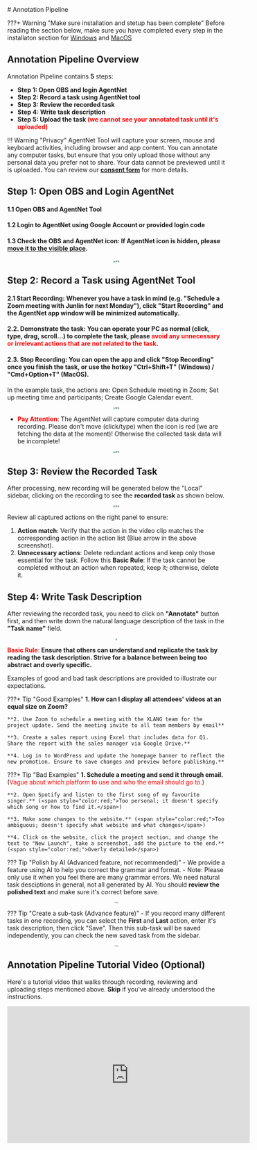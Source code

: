 <link rel="stylesheet" href="../assets/style.css">
# Annotation Pipeline

???+ Warning "Make sure installation and stetup has been complete"
    Before reading the section below, make sure you have completed every step in the installaton section for [Windows](../../../quickstart/windows_quick_start.md) and [MacOS](../../../quickstart/mac_quick_start.md)

## Annotation Pipeline Overview

Annotation Pipeline contains **5** steps:

- **Step 1: Open OBS and login AgentNet**
- **Step 2: Record a task using AgentNet tool**
- **Step 3: Review the recorded task**
- **Step 4: Write task description**
- **Step 5: Upload the task <span style="color:red;">(we cannot see your annotated task until it's uploaded)</span>**
<!-- - **Step 5: Check your uploaded task status** -->

!!! Warning "Privacy"
    AgentNet Tool will capture your screen, mouse and keyboard activities, including browser and app content. You can annotate any computer tasks, but ensure that you only upload those without any personal data you prefer not to share. Your data cannot be previewed until it is uploaded. You can review our [**consent form**](https://docs.google.com/document/d/1U4SboHN9MJ1zlohj8yI31lIdJmZkFDUbzgOM126vl5w/edit?usp=sharing) for more details.

## Step 1: Open OBS and Login AgentNet

#### 1.1 Open OBS and AgentNet Tool

#### 1.2 Login to AgentNet using Google Account or provided login code

#### 1.3 Check the OBS and AgentNet icon: If AgentNet icon is hidden, please [move it to the visible place](https://zeonlap.github.io/agentnet-docs/quickstart/mac_quick_start/#step-4-setup-ibar-optional).

<div style="text-align: center;">
    <img src="../assets/ano8.png" alt="img" style="zoom:33%;">
</div>

## Step 2: Record a Task using AgentNet Tool

#### **2.1 Start Recording**: Whenever you have a task in mind (e.g. "Schedule a Zoom meeting with Junlin for next Monday"), click "**Start Recording**" and the AgentNet app window will be minimized automatically.

#### **2.2. Demonstrate the task**: You can operate your PC as normal (click, type, drag, scroll...) to complete the task, **please <span style="color:red;">avoid any unnecessary or irrelevant actions that are not related to the task</span>**.

#### **2.3. Stop Recording**: You can open the app and **click "Stop Recording"** once you finish the task, or use the hotkey "Ctrl+Shift+T" (Windows) / "Cmd+Option+T" (MacOS).

In the example task, the actions are: Open Schedule meeting in Zoom; Set up meeting time and participants; Create Google Calendar event.

<div style="text-align: center;">
    <img src="../assets/ano12.png" alt="img" style="zoom:33%;">
</div>

- <span style="color:red;">**Pay Attention**</span>: The AgentNet will capture computer data during recording. Please don't move (click/type) when the icon is red (we are fetching the data at the moment)! Otherwise the collected task data will be incomplete!

<div style="text-align: center;">
    <img src="../assets/ano10.png" alt="img" style="zoom:33%;">
</div>

## Step 3: Review the Recorded Task


After processing, new recording will be generated below the "Local" sidebar, clicking on the recording to see the **recorded task** as shown below.

<div style="text-align: center;">
    <img src="../assets/ano13.png" alt="img" style="zoom:33%;">
</div>

Review all captured actions on the right panel to ensure:

 1. **Action match**: Verify that the action in the video clip matches the corresponding action in the action list (Blue arrow in the above screenshot).
 2. **Unnecessary actions**: Delete redundant actions and keep only those essential for the task. Follow this **Basic Rule**: If the task cannot be completed without an action when repeated, keep it; otherwise, delete it.



<!-- 
### **3.1 Check action correctness**

We summarize and visualize your actions into the following **6 action types**. Please check:

#### 1. **Action match**: The action name and video match your actual action.

#### 2. **Mouse position match**: The red circle in **Click** shows the actual position you clicked.

<div style="text-align: center;">
    <img src="../assets/ano15.png" style="zoom:30%;" />
</div>

<div style="text-align: center;">
    <img src="../assets/ano16.png" style="zoom:30%;" />
</div> -->

<!-- ### **3.2 Delete Unecessary Actions**

We only need the actions related to the task, so any redundant actions should be deleted.

<span style="color:red;">**Basic Rule**</span>: **If you do this task again, you can't complete the task without this action, then keep the action. Otherwise, delete it**.

There are some examples of deleted actions in the example **Schedule a Zoom meeting with Junlin for next Monday**.

???+ Failure "Redundant Action"
    Action 5 is clicking space, which has no actual meaning, should be deleted.

    <div style="text-align: center;">
    <img src="../assets/AD_4nXc6fm-_ZSlRecodpRIhbKMnej_gKh_Ji2mIpetvXyFZ_5AyRWjnGvTcQnRZ_9e4pVstMw7frrIByaf9AKHTaSD2t_AtwOLs5ZaVqV_bp5Fe9HG67vKscf7O1SQSYzQ7U341B7tiaWaAnIPvKXyg2yzwerRN.png" style="zoom:33%;" />
    </div>

???+ Failure "Actions that is not related to the task"
    Clicking "Share Screen" is not related to schedule a Zoom meeting.

    <div style="text-align: center;">
    <img src="../assets/ano17.png" style="zoom:22%;" />
    </div> -->

<!-- ### **3.3 Check video and screen mismatch (if applicable)**

If the recording only captures part of your screen, reconfigure OBS Display Capture to ensure it captures the entire screen.

<div style="text-align: center;">
    <img src="../assets/ano14.png" style="zoom:25%;" />
</div>
-->
## Step 4: Write Task Description

After reviewing the recorded task, you need to click on **"Annotate"** button first, and then write down the natural language description of the task in the **"Task name"** field.


<div style="text-align: center;">
    <img src="../assets/app12.png" style="zoom:30%;" />
</div>

<span style="color:red;">**Basic Rule**</span>: **Ensure that others can understand and replicate the task by reading the task description. Strive for a balance between being too abstract and overly specific.**

Examples of good and bad task descriptions are provided to illustrate our expectations.

???+ Tip "Good Examples"
    **1. How can I display all attendees' videos at an equal size on Zoom?**

    **2. Use Zoom to schedule a meeting with the XLANG team for the project update. Send the meeting invite to all team members by email**

    **3. Create a sales report using Excel that includes data for Q1. Share the report with the sales manager via Google Drive.**

    **4. Log in to WordPress and update the homepage banner to reflect the new promotion. Ensure to save changes and preview before publishing.**

???+ Tip "Bad Examples"
    **1. Schedule a meeting and send it through email.** (<span style="color:red;">Vague about which platform to use and who the email should go to.</span>)

    **2. Open Spotify and listen to the first song of my favourite singer.** (<span style="color:red;">Too personal; it doesn't specify which song or how to find it.</span>)

    **3. Make some changes to the website.** (<span style="color:red;">Too ambiguous; doesn't specify what website and what changes</span>)

    **4. Click on the website, click the project section, and change the text to "New Launch", take a screenshot, add the picture to the end.** (<span style="color:red;">Overly detailed</span>)

    

??? Tip "Polish by AI (Advanced feature, not recommended)" 
    - We provide a feature using AI to help you correct the grammar and format. 
    - Note: Please only use it when you feel there are many grammar errors. We need natural task desciptions in general, not all generated by AI. You should **review the polished text** and make sure it's correct before save.
    <div style="text-align: center;">
    <img src="../assets/app13.png" alt="img" style="zoom:22%;">
    </div>

??? Tip "Create a sub-task (Advance feature)"
    - If you record many different tasks in one recording, you can select the **First** and **Last** action, enter it's task description, then click "Save". Then this sub-task will be saved independently, you can check the new saved task from the sidebar.
    <div style="text-align: center;">
        <img src="../assets/app14.png" alt="img" style="zoom:22%;">
    </div>

<!-- ## **Step 5: Upload the Task**

<span style="color:red;">**We cannot see your annotated task until it's uploaded. Please make sure to upload it after finished**</span> by clicking "**upload**"!

<img src="../assets/app15.png" alt="img" style="zoom:22%;"> -->



## Annotation Pipeline Tutorial Video (Optional)

Here's a tutorial video that walks through recording, reviewing and uploading steps mentioned above. **Skip** if you've already understood the instructions.

<!-- #### Example 1: Check Google Calendar, find the currently happening event, enter the Zoom meeting, check the participants. -->

<iframe width="560" height="315" src="https://www.youtube.com/embed/8yssjkSOMUE?si=2ormJQaPW-omeoLn" title="YouTube video player" frameborder="0" allow="accelerometer; autoplay; clipboard-write; encrypted-media; gyroscope; picture-in-picture; web-share" referrerpolicy="strict-origin-when-cross-origin" allowfullscreen></iframe>

<!-- #### Example 2: Follow the slides, test the 'sapply' function on 'csn', test the 'sqrt' function, and test 'plot' with 'csn' and 'sqrt'

<iframe width="560" height="315" src="https://www.youtube.com/embed/71AjmL1gcPY?si=iX4TMo_e-tpER1NR" title="YouTube video player" frameborder="0" allow="accelerometer; autoplay; clipboard-write; encrypted-media; gyroscope; picture-in-picture; web-share" referrerpolicy="strict-origin-when-cross-origin" allowfullscreen></iframe> -->
